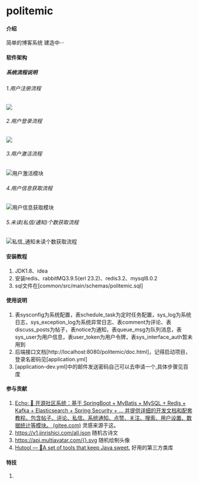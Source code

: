 # politemic

#### 介绍

简单的博客系统 建造中···

#### 软件架构
##### 系统流程说明

###### 1.用户注册流程

![](<img src="https://gitee.com/zheng-bohang/politemic/raw/master/common/src/main/img/用户注册流程.png">)

###### 2.用户登录流程

![](https://gitee.com/zheng-bohang/politemic/blob/master/common/src/main/img/用户登录流程.png)

###### 3.用户激活流程

![用户激活模块](https://gitee.com/zheng-bohang/politemic/blob/master/common/src/main/img/用户激活流程.png)

###### 4.用户信息获取流程

![用户信息获取模块](https://gitee.com/zheng-bohang/politemic/blob/master/common/src/main/img/%E7%94%A8%E6%88%B7%E4%BF%A1%E6%81%AF%E8%8E%B7%E5%8F%96%E6%B5%81%E7%A8%8B.png)

###### 5.未读(私信/通知)个数获取流程

![私信_通知未读个数获取流程](https://gitee.com/zheng-bohang/politemic/blob/master/common/src/main/img/私信_通知未读个数获取流程.png)




#### 安装教程

1.  JDK1.8、idea
2.  安装redis、rabbitMQ3.9.5(erl 23.2)、redis3.2、mysql8.0.2
3.  sql文件在[common/src/main/schemas/politemic.sql]

#### 使用说明

1.  表sysconfig为系统配置，表schedule_task为定时任务配置，sys_log为系统日志，sys_exception_log为系统异常日志、表comment为评论、表discuss_posts为帖子，表notice为通知，表queue_msg为队列消息，表sys_user为用户信息，表user_token为用户令牌，表sys_interface_auth暂未用到
2.  后端接口文档[http://localhost:8080/politemic/doc.html]，记得启动项目，登录名密码见[application.yml]
3.  [application-dev.yml]中的邮件发送密码自己可以去申请一个,具体步骤见百度

#### 参与贡献

1.  [Echo: 🦄 开源社区系统：基于 SpringBoot + MyBatis + MySQL + Redis + Kafka + Elasticsearch + Spring Security + ... 并提供详细的开发文档和配套教程。包含帖子、评论、私信、系统通知、点赞、关注、搜索、用户设置、数据统计等模块。 (gitee.com)](https://gitee.com/veal98/Echo) 灵感来源于这。
2.  https://v1.jinrishici.com/all.json 随机古诗文
3.  https://api.multiavatar.com/{}.svg 随机绘制头像
4.  [Hutool — 🍬A set of tools that keep Java sweet.](https://www.hutool.cn/) 好用的第三方类库

#### 特技

1.  
